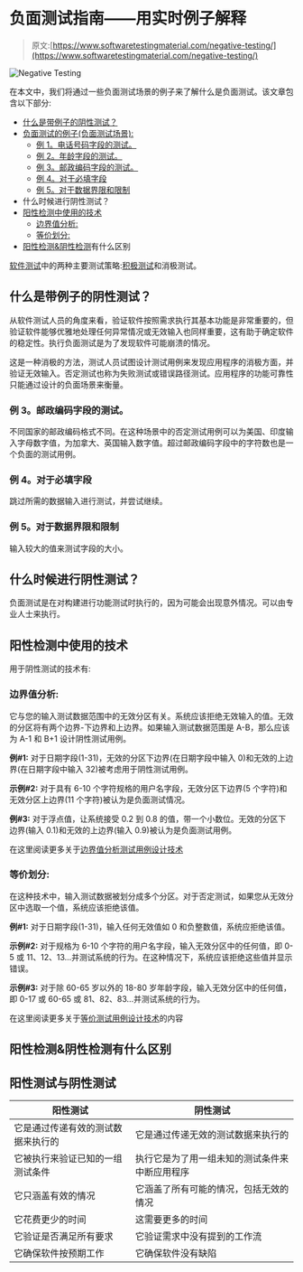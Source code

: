 # 负面测试指南——用实时例子解释

> 原文:[https://www.softwaretestingmaterial.com/negative-testing/](https://www.softwaretestingmaterial.com/negative-testing/)

![Negative Testing](img/b5b7a437cd367bafdc6f50068f69f8e1.png)

在本文中，我们将通过一些负面测试场景的例子来了解什么是负面测试。该文章包含以下部分:



*   [什么是带例子的阴性测试？](#h-what-is-negative-testing-with-examples)
*   [负面测试的例子(负面测试场景):](#h-examples-of-negative-testing-negative-testing-scenarios)
    *   [例 1。电话号码字段的测试。](#h-example-1-testing-of-a-phone-number-field)
    *   [例 2。年龄字段的测试。](#h-example-2-testing-of-age-field)
    *   [例 3。邮政编码字段的测试。](#h-example-3-testing-of-the-zip-code-field)
    *   [例 4。对于必填字段](#h-example-4-for-mandatory-fields)
    *   [例 5。对于数据界限和限制](#h-example-5-for-data-bounds-and-limits)
*   什么时候进行阴性测试？
*   [阳性检测中使用的技术](#h-techniques-used-in-positive-testing)
    *   [边界值分析:](#h-boundary-value-analysis)
    *   [等价划分:](#h-equivalence-partitioning)
*   [阳性检测&阴性检测](#h-what-is-the-difference-between-positive-testing-negative-testing)有什么区别



[软件测试](https://www.softwaretestingmaterial.com/software-testing/)中的两种主要测试策略:[积极测试](https://www.softwaretestingmaterial.com/positive-testing/)和消极测试。

## **什么是带例子的阴性测试？**

从软件测试人员的角度来看，验证软件按照需求执行其基本功能是非常重要的，但验证软件能够优雅地处理任何异常情况或无效输入也同样重要，这有助于确定软件的稳定性。执行负面测试是为了发现软件可能崩溃的情况。

这是一种消极的方法，测试人员试图设计测试用例来发现应用程序的消极方面，并验证无效输入。否定测试也称为失败测试或错误路径测试。应用程序的功能可靠性只能通过设计的负面场景来衡量。

### **例 3。邮政编码字段的测试。**

不同国家的邮政编码格式不同。在这种场景中的否定测试用例可以为美国、印度输入字母数字值，为加拿大、英国输入数字值。超过邮政编码字段中的字符数也是一个负面的测试用例。

### **例 4。对于必填字段**

跳过所需的数据输入进行测试，并尝试继续。

### **例 5。对于数据界限和限制**

输入较大的值来测试字段的大小。

## 什么时候进行阴性测试？

负面测试是在对构建进行功能测试时执行的，因为可能会出现意外情况。可以由专业人士来执行。

## **阳性检测中使用的技术**

用于阴性测试的技术有:

### **边界值分析:**

它与您的输入测试数据范围中的无效分区有关。系统应该拒绝无效输入的值。无效的分区将有两个边界-下边界和上边界。如果输入测试数据范围是 A-B，那么应该为 A-1 和 B+1 设计阴性测试用例。

**例#1:** 对于日期字段(1-31)，无效的分区下边界(在日期字段中输入 0)和无效的上边界(在日期字段中输入 32)被考虑用于阴性测试用例。

**示例#2:** 对于具有 6-10 个字符规格的用户名字段，无效分区下边界(5 个字符)和无效分区上边界(11 个字符)被认为是负面测试情况。

**例#3:** 对于浮点值，让系统接受 0.2 到 0.8 的值，带一个小数位。无效的分区下边界(输入 0.1)和无效的上边界(输入 0.9)被认为是负面测试用例。

在这里阅读更多关于[边界值分析测试用例设计技术](https://www.softwaretestingmaterial.com/boundary-value-analysis-testing-technique/)

### **等价划分:**

在这种技术中，输入测试数据被划分成多个分区。对于否定测试，如果您从无效分区中选取一个值，系统应该拒绝该值。

**例#1:** 对于日期字段(1-31)，输入任何无效值如 0 和负整数值，系统应拒绝该值。

**示例#2:** 对于规格为 6-10 个字符的用户名字段，输入无效分区中的任何值，即 0-5 或 11、12、13…并测试系统的行为。在这种情况下，系统应该拒绝这些值并显示错误。

**示例#3:** 对于除 60-65 岁以外的 18-80 岁年龄字段，输入无效分区中的任何值，即 0-17 或 60-65 或 81、82、83…并测试系统的行为。

在这里阅读更多关于[等价测试用例设计技术](https://www.softwaretestingmaterial.com/equivalence-partitioning-testing-technique/)的内容

## **阳性检测&阴性检测**有什么区别

## 阳性测试与阴性测试

| 阳性测试 | 阴性测试 |
| --- | --- |
| 它是通过传递有效的测试数据来执行的 | 它是通过传递无效的测试数据来执行的 |
| 它被执行来验证已知的一组测试条件 | 执行它是为了用一组未知的测试条件来中断应用程序 |
| 它只涵盖有效的情况 | 它涵盖了所有可能的情况，包括无效的情况 |
| 它花费更少的时间 | 这需要更多的时间 |
| 它验证是否满足所有要求 | 它验证需求中没有提到的工作流 |
| 它确保软件按预期工作 | 它确保软件没有缺陷 |